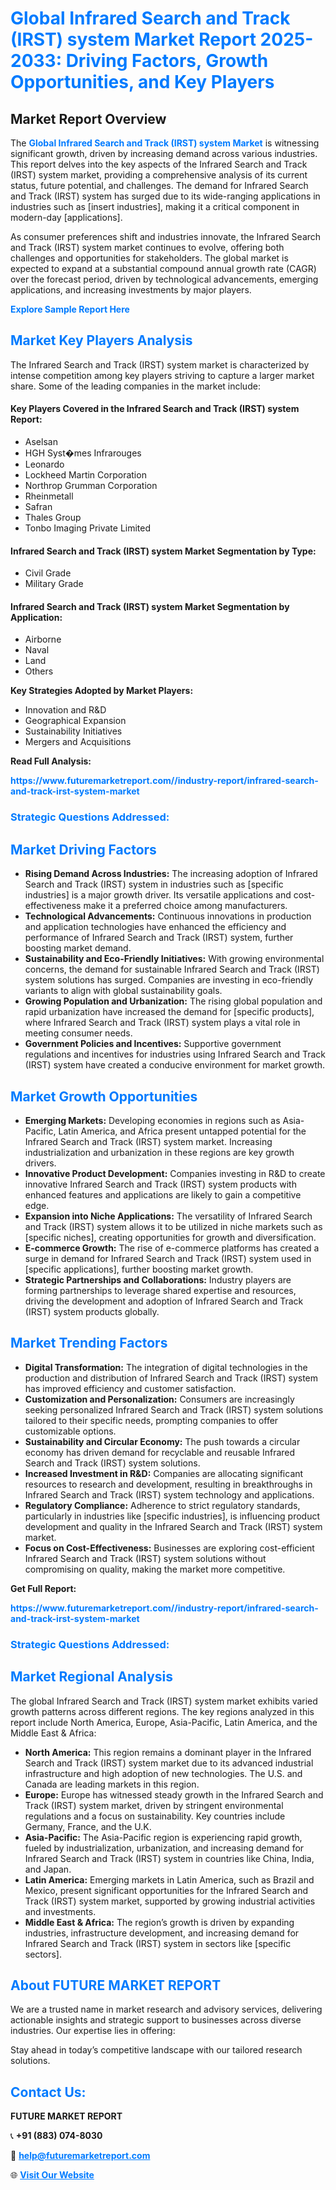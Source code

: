 <h1 style="color: #007BFF;">Global Infrared Search and Track (IRST) system Market Report 2025-2033: Driving Factors, Growth Opportunities, and Key Players</h1>

<section id="overview">
<h2>Market Report Overview</h2>
<p>The <a href="https://www.futuremarketreport.com//industry-report/infrared-search-and-track-irst-system-market" style="color: #007BFF; text-decoration: none;"><strong>Global Infrared Search and Track (IRST) system Market</strong></a> is witnessing significant growth, driven by increasing demand across various industries. This report delves into the key aspects of the Infrared Search and Track (IRST) system market, providing a comprehensive analysis of its current status, future potential, and challenges. The demand for Infrared Search and Track (IRST) system has surged due to its wide-ranging applications in industries such as [insert industries], making it a critical component in modern-day [applications].</p>
<p>As consumer preferences shift and industries innovate, the Infrared Search and Track (IRST) system market continues to evolve, offering both challenges and opportunities for stakeholders. The global market is expected to expand at a substantial compound annual growth rate (CAGR) over the forecast period, driven by technological advancements, emerging applications, and increasing investments by major players.</p>
</section>

<section id="overview">
<p><a href="https://www.futuremarketreport.com//request-sample/reportId=83575" style="color: #007BFF; text-decoration: none;"><strong>Explore Sample Report Here</strong></a></p>
</section>

<section id="key-players">
<h2 style="color: #007BFF;">Market Key Players Analysis</h2>
<p>The Infrared Search and Track (IRST) system market is characterized by intense competition among key players striving to capture a larger market share. Some of the leading companies in the market include:</p>
<h4>Key Players Covered in the Infrared Search and Track (IRST) system Report:</h4>
<ul><li>Aselsan</li><li>HGH Syst�mes Infrarouges</li><li>Leonardo</li><li>Lockheed Martin Corporation</li><li>Northrop Grumman Corporation</li><li>Rheinmetall</li><li>Safran</li><li>Thales Group</li><li>Tonbo Imaging Private Limited</li></ul>
<h4>Infrared Search and Track (IRST) system Market Segmentation by Type:</h4>
<ul><li>Civil Grade</li><li>Military Grade</li></ul>

<h4>Infrared Search and Track (IRST) system Market Segmentation by Application:</h4>
<ul><li>Airborne</li><li>Naval</li><li>Land</li><li>Others</li></ul>
<p><strong>Key Strategies Adopted by Market Players:</strong></p>
<ul>
<li>Innovation and R&D</li>
<li>Geographical Expansion</li>
<li>Sustainability Initiatives</li>
<li>Mergers and Acquisitions</li>
</ul>
</section>

<section>
<p><strong>Read Full Analysis: </strong></p><a href="https://www.futuremarketreport.com//industry-report/infrared-search-and-track-irst-system-market" style="color: #007BFF; text-decoration: none;"><strong>https://www.futuremarketreport.com//industry-report/infrared-search-and-track-irst-system-market</strong></a>
<h3 style="color: #007BFF;">Strategic Questions Addressed:</h3>
</section>

<section id="driving-factors">
<h2 style="color: #007BFF;">Market Driving Factors</h2>
<ul>
<li><strong>Rising Demand Across Industries:</strong> The increasing adoption of Infrared Search and Track (IRST) system in industries such as [specific industries] is a major growth driver. Its versatile applications and cost-effectiveness make it a preferred choice among manufacturers.</li>
<li><strong>Technological Advancements:</strong> Continuous innovations in production and application technologies have enhanced the efficiency and performance of Infrared Search and Track (IRST) system, further boosting market demand.</li>
<li><strong>Sustainability and Eco-Friendly Initiatives:</strong> With growing environmental concerns, the demand for sustainable Infrared Search and Track (IRST) system solutions has surged. Companies are investing in eco-friendly variants to align with global sustainability goals.</li>
<li><strong>Growing Population and Urbanization:</strong> The rising global population and rapid urbanization have increased the demand for [specific products], where Infrared Search and Track (IRST) system plays a vital role in meeting consumer needs.</li>
<li><strong>Government Policies and Incentives:</strong> Supportive government regulations and incentives for industries using Infrared Search and Track (IRST) system have created a conducive environment for market growth.</li>
</ul>
</section>

<section id="growth-opportunities">
<h2 style="color: #007BFF;">Market Growth Opportunities</h2>
<ul>
<li><strong>Emerging Markets:</strong> Developing economies in regions such as Asia-Pacific, Latin America, and Africa present untapped potential for the Infrared Search and Track (IRST) system market. Increasing industrialization and urbanization in these regions are key growth drivers.</li>
<li><strong>Innovative Product Development:</strong> Companies investing in R&D to create innovative Infrared Search and Track (IRST) system products with enhanced features and applications are likely to gain a competitive edge.</li>
<li><strong>Expansion into Niche Applications:</strong> The versatility of Infrared Search and Track (IRST) system allows it to be utilized in niche markets such as [specific niches], creating opportunities for growth and diversification.</li>
<li><strong>E-commerce Growth:</strong> The rise of e-commerce platforms has created a surge in demand for Infrared Search and Track (IRST) system used in [specific applications], further boosting market growth.</li>
<li><strong>Strategic Partnerships and Collaborations:</strong> Industry players are forming partnerships to leverage shared expertise and resources, driving the development and adoption of Infrared Search and Track (IRST) system products globally.</li>
</ul>
</section>

<section id="trending-factors">
<h2 style="color: #007BFF;">Market Trending Factors</h2>
<ul>
<li><strong>Digital Transformation:</strong> The integration of digital technologies in the production and distribution of Infrared Search and Track (IRST) system has improved efficiency and customer satisfaction.</li>
<li><strong>Customization and Personalization:</strong> Consumers are increasingly seeking personalized Infrared Search and Track (IRST) system solutions tailored to their specific needs, prompting companies to offer customizable options.</li>
<li><strong>Sustainability and Circular Economy:</strong> The push towards a circular economy has driven demand for recyclable and reusable Infrared Search and Track (IRST) system solutions.</li>
<li><strong>Increased Investment in R&D:</strong> Companies are allocating significant resources to research and development, resulting in breakthroughs in Infrared Search and Track (IRST) system technology and applications.</li>
<li><strong>Regulatory Compliance:</strong> Adherence to strict regulatory standards, particularly in industries like [specific industries], is influencing product development and quality in the Infrared Search and Track (IRST) system market.</li>
<li><strong>Focus on Cost-Effectiveness:</strong> Businesses are exploring cost-efficient Infrared Search and Track (IRST) system solutions without compromising on quality, making the market more competitive.</li>
</ul>
</section>

<section>
<p><strong>Get Full Report: </strong></p><a href="https://www.futuremarketreport.com//industry-report/infrared-search-and-track-irst-system-market" style="color: #007BFF; text-decoration: none;"><strong>https://www.futuremarketreport.com//industry-report/infrared-search-and-track-irst-system-market</strong></a>
<h3 style="color: #007BFF;">Strategic Questions Addressed:</h3>
</section>


<section id="regional-analysis">
<h2 style="color: #007BFF;">Market Regional Analysis</h2>
<p>The global Infrared Search and Track (IRST) system market exhibits varied growth patterns across different regions. The key regions analyzed in this report include North America, Europe, Asia-Pacific, Latin America, and the Middle East & Africa:</p>
<ul>
<li><strong>North America:</strong> This region remains a dominant player in the Infrared Search and Track (IRST) system market due to its advanced industrial infrastructure and high adoption of new technologies. The U.S. and Canada are leading markets in this region.</li>
<li><strong>Europe:</strong> Europe has witnessed steady growth in the Infrared Search and Track (IRST) system market, driven by stringent environmental regulations and a focus on sustainability. Key countries include Germany, France, and the U.K.</li>
<li><strong>Asia-Pacific:</strong> The Asia-Pacific region is experiencing rapid growth, fueled by industrialization, urbanization, and increasing demand for Infrared Search and Track (IRST) system in countries like China, India, and Japan.</li>
<li><strong>Latin America:</strong> Emerging markets in Latin America, such as Brazil and Mexico, present significant opportunities for the Infrared Search and Track (IRST) system market, supported by growing industrial activities and investments.</li>
<li><strong>Middle East & Africa:</strong> The region’s growth is driven by expanding industries, infrastructure development, and increasing demand for Infrared Search and Track (IRST) system in sectors like [specific sectors].</li>
</ul>
</section>

<footer>
<h2 style="color: #007BFF;">About FUTURE MARKET REPORT</h2>
<p>We are a trusted name in market research and advisory services, delivering actionable insights and strategic support to businesses across diverse industries. Our expertise lies in offering:</p>

<p>Stay ahead in today’s competitive landscape with our tailored research solutions.</p>

<h2 style="color: #007BFF;">Contact Us:</h2>
<p><strong>FUTURE MARKET REPORT</strong></p>
<p>📞 <strong>+91 (883) 074-8030</strong></p>
<p>📧 <strong><a href="mailto:help@futuremarketreport.com" style="color: #007BFF;">help@futuremarketreport.com</a></strong></p>
<p>🌐 <strong><a href="https://www.futuremarketreport.com/" style="color: #007BFF;">Visit Our Website</a></strong></p>
</footer>